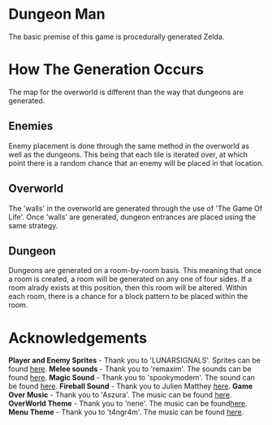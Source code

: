 Dungeon Man
==========================
The basic premise of this game is procedurally generated Zelda.

How The Generation Occurs
=========================
The map for the overworld is different than the way that dungeons are generated.

Enemies
---------
Enemy placement is done through the same method in the overworld as well as the 
dungeons. This being that each tile is iterated over, at which point there is a 
random chance that an enemy will be placed in that location.

Overworld
---------
The 'walls' in the overworld are generated through the use of 'The Game Of Life'. Once 
'walls' are generated, dungeon entrances are placed using the same strategy.

Dungeon
---------
Dungeons are generated on a room-by-room basis. This meaning that once a room is created, 
a room will be generated on any one of four sides. If a room alrady exists at this position, 
then this room will be altered. Within each room, there is a chance for a block pattern to be 
placed within the room.

Acknowledgements
=========================
**Player and Enemy Sprites** - Thank you to 'LUNARSIGNALS'. Sprites can be found [here](https://opengameart.org/content/overhead-action-rpg-characters).
**Melee sounds** - Thank you to 'remaxim'. The sounds can be found [here](https://opengameart.org/content/3-melee-sounds).
**Magic Sound** -  Thank you to 'spookymodem'. The sound can be found [here](https://opengameart.org/content/magic-missiles).
**Fireball Sound** - Thank you to Julien Matthey [here](https://freesound.org/people/Julien%20Matthey/sounds/105016/).
**Game Over Music** - Thank you to 'Aszura'. The music can be found [here](https://opengameart.org/content/game-over-8-bit-style).
**OverWorld Theme** - Thank you to 'nene'. The music can be found[here](https://opengameart.org/content/long-away-home-8bit).
**Menu Theme** - Thank you to 't4ngr4m'. The music can be found [here](https://opengameart.org/content/generic-8-bit-jrpg-soundtrack).